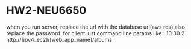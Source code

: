 # HW2-NEU6650


when you run server, replace the url with the database url(aws rds),also replace the password. for client
just command line params like : 10 30 2 http://[ipv4_ec2]/[web_app_name]/albums
